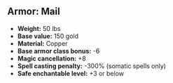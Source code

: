 ## Armor: Mail

- **Weight:** 50 lbs
- **Base value:** 150 gold
- **Material:** Copper
- **Base armor class bonus:** -6
- **Magic cancellation:** +8
- **Spell casting penalty:** -300% (somatic spells only)
- **Safe enchantable level:** +3 or below